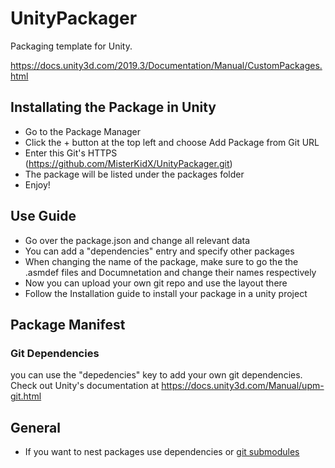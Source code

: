 # UnityPackager
Packaging template for Unity.

https://docs.unity3d.com/2019.3/Documentation/Manual/CustomPackages.html

## Installating the Package in Unity

* Go to the Package Manager
* Click the + button at the top left and choose Add Package from Git URL
* Enter this Git's HTTPS (https://github.com/MisterKidX/UnityPackager.git)
* The package will be listed under the packages folder
* Enjoy! 

## Use Guide

* Go over the package.json and change all relevant data
* You can add a "dependencies" entry and specify other packages
* When changing the name of the package, make sure to go the the .asmdef files and Documnetation and change their names respectively
* Now you can upload your own git repo and use the layout there
* Follow the Installation guide to install your package in a unity project

## Package Manifest

### Git Dependencies
you can use the "depedencies" key to add your own git dependencies. Check out Unity's documentation at https://docs.unity3d.com/Manual/upm-git.html

## General

* If you want to nest packages use dependencies or [git submodules](https://git-scm.com/book/en/v2/Git-Tools-Submodules)
